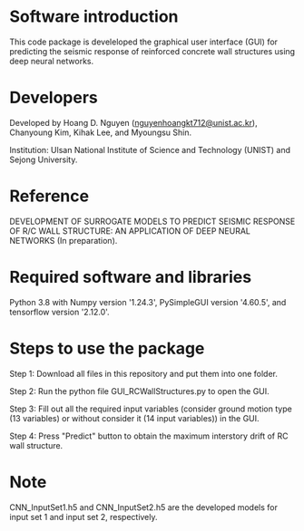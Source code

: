 # Software introduction

This code package is develeloped the graphical user interface (GUI) for predicting the seismic response of reinforced concrete wall structures using deep neural networks. 

# Developers

Developed by Hoang D. Nguyen (nguyenhoangkt712@unist.ac.kr), Chanyoung Kim, Kihak Lee, and Myoungsu Shin. 

Institution: Ulsan National Institute of Science and Technology (UNIST) and Sejong University.

# Reference

DEVELOPMENT OF SURROGATE MODELS TO PREDICT SEISMIC RESPONSE OF R/C WALL STRUCTURE: AN APPLICATION OF DEEP NEURAL NETWORKS (In preparation).

# Required software and libraries

Python 3.8 with Numpy version '1.24.3', PySimpleGUI version '4.60.5', and tensorflow version '2.12.0'.

# Steps to use the package

Step 1: Download all files in this repository and put them into one folder. 

Step 2: Run the python file GUI_RCWallStructures.py to open the GUI.

Step 3: Fill out all the required input variables (consider ground motion type (13 variables) or without consider it (14 input variables)) in the GUI.

Step 4: Press "Predict" button to obtain the maximum interstory drift of RC wall structure.

# Note

CNN_InputSet1.h5 and CNN_InputSet2.h5 are the developed models for input set 1 and input set 2, respectively. 
